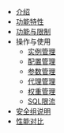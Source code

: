 <!-- 请勿添加产品标题，标题行将由系统自动增加，名称将于您申请邮件提供的仓库名称一致 -->



* [介绍](/udb_proxy/introduce/introduce)
* [功能特性](/udb_proxy/feature/function-advance)
* [功能与限制](/udb_proxy/limit/theory)
* 操作与使用
  * [实例管理](/udb_proxy/manage/operator)
  * [配置管理](/udb_proxy/manage/proxy-node)
  * [参数管理](/udb_proxy/manage/node-param)
  * [代理管理](/udb_proxy/manage/proxy-manage)
  * [权重管理](/udb_proxy/manage/read-weight)
  * [SQL限流](/udb_proxy/manage/flow-control)
* [安全组说明](/udb_proxy/sec/sec-group)
* [性能对比](/udb_proxy/performance/analyze)

